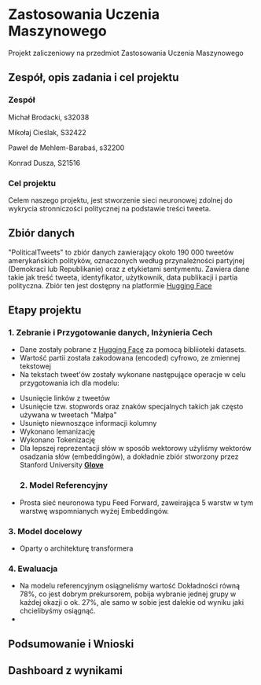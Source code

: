 # Zastosowania Uczenia Maszynowego
Projekt zaliczeniowy na przedmiot Zastosowania Uczenia Maszynowego
 ## Zespół, opis zadania i cel projektu
 ### Zespół
Michał Brodacki, s32038

Mikołaj Cieślak, S32422

Paweł de Mehlem-Barabaś, s32200

Konrad Dusza, S21516 

### Cel projektu
Celem naszego projektu, jest stworzenie sieci neuronowej zdolnej do wykrycia stronniczości politycznej na podstawie treści tweeta.
 ## Zbiór danych
"PoliticalTweets" to zbiór danych zawierający około 190 000 tweetów amerykańskich polityków, oznaczonych według przynależności partyjnej (Demokraci lub Republikanie) oraz z etykietami sentymentu. Zawiera dane takie jak treść tweeta, identyfikator, użytkownik, data publikacji i partia polityczna. Zbiór ten jest dostępny na platformie [Hugging Face](https://huggingface.co/datasets/Jacobvs/PoliticalTweets/viewer)
 ## Etapy projektu

  ### 1. Zebranie i Przygotowanie danych, Inżynieria Cech
- Dane zostały pobrane z [Hugging Face](https://huggingface.co/datasets/Jacobvs/PoliticalTweets/viewer) za pomocą bibliioteki datasets.
- Wartość partii została zakodowana (encoded) cyfrowo, ze zmiennej tekstowej
- Na tekstach tweet'ów zostały wykonane następujące operacje w celu przygotowania ich dla modelu:
* Usunięcie linków z tweetów
* Usunięcie tzw. stopwords oraz znaków specjalnych takich jak często używana w tweetach "Małpa" 
* Usunięto niewnoszące informacji kolumny
* Wykonano lemanizację
* Wykonano Tokenizację
* Dla lepszej reprezentacji słów w sposób wektorowy użyliśmy wektorów osadzania słów (embeddingów), a dokładnie zbiór stworzony przez Stanford University [**Glove**](https://nlp.stanford.edu/data)
  ### 2. Model Referencyjny
 - Prosta sieć neuronowa typu Feed Forward, zaweirająca 5 warstw w tym warstwę wspomnianych wyżej Embeddingów.

  ### 3. Model docelowy 
 - Oparty o architekturę transformera

  ### 4. Ewaluacja
- Na modelu referencyjnym osiągneliśmy wartość Dokładności równą 78%, co jest dobrym prekursorem, pobija wybranie jednej grupy w każdej okazji o ok. 27%, ale samo w sobie jest dalekie od wyniku jaki chcielibyśmy osiągnąć.
- 
## Podsumowanie i Wnioski

 ## Dashboard z wynikami
